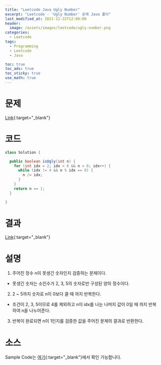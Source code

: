 ```yaml
---
title: "Leetcode Java Ugly Number"
excerpt: "Leetcode - 'Ugly Number' 문제 Java 풀이"
last_modified_at: 2021-11-22T12:00:00
header:
  image: /assets/images/leetcode/ugly-number.png
categories:
  - Leetcode
tags:
  - Programming
  - Leetcode
  - Java

toc: true
toc_ads: true
toc_sticky: true
use_math: true
---
```

# 문제
[Link](https://leetcode.com/problems/ugly-number/){:target="_blank"}

# 코드
```java
class Solution {

  public boolean isUgly(int n) {
    for (int idx = 2; idx < 6 && n > 0; idx++) {
      while (idx != 4 && n % idx == 0) {
        n /= idx;
      }
    }
    return n == 1;
  }

}
```

# 결과
[Link](https://leetcode.com/submissions/detail/590746728/){:target="_blank"}

# 설명
1. 주어진 정수 n이 못생긴 숫자인지 검증하는 문제이다.
- 못생긴 숫자는 소인수가 2, 3, 5의 숫자로만 구성된 양의 정수이다.

2. 2 ~ 5까지 숫자로 n이 0보다 클 때 까지 반복한다.
- 조건이 2, 3, 5이므로 4를 제외하고 n이 idx를 나눈 나머지 값이 0일 때 까지 반복하여 n을 나누어준다.

3. 반복이 완료되면 n이 1인지를 검증한 값을 주어진 문제의 결과로 반환한다.

# 소스
Sample Code는 [여기](https://github.com/GracefulSoul/leetcode/blob/master/src/main/java/gracefulsoul/problems/UglyNumber.java){:target="_blank"}에서 확인 가능합니다.